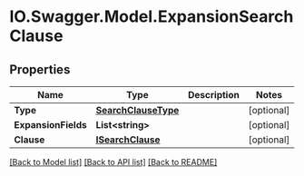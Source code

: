 # IO.Swagger.Model.ExpansionSearchClause
## Properties

Name | Type | Description | Notes
------------ | ------------- | ------------- | -------------
**Type** | [**SearchClauseType**](SearchClauseType.md) |  | [optional] 
**ExpansionFields** | **List&lt;string&gt;** |  | [optional] 
**Clause** | [**ISearchClause**](ISearchClause.md) |  | [optional] 

[[Back to Model list]](../README.md#documentation-for-models) [[Back to API list]](../README.md#documentation-for-api-endpoints) [[Back to README]](../README.md)

